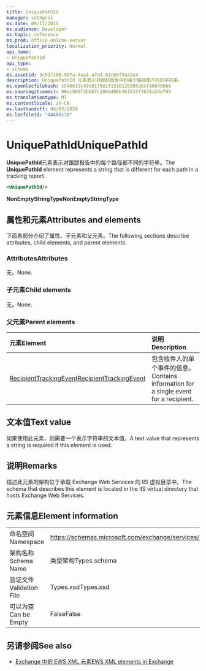```yaml
---
title: UniquePathId
manager: sethgros
ms.date: 09/17/2015
ms.audience: Developer
ms.topic: reference
ms.prod: office-online-server
localization_priority: Normal
api_name:
- UniquePathId
api_type:
- schema
ms.assetid: 3c917100-907a-4aa1-a7d4-01c65f9a42e4
description: UniquePathId 元素表示对跟踪报告中的每个路径都不同的字符串。
ms.openlocfilehash: c548619c49c617581f1510126385a6cf480460bb
ms.sourcegitcommit: 88ec988f2bb67c1866d06b361615f3674a24e795
ms.translationtype: MT
ms.contentlocale: zh-CN
ms.lasthandoff: 06/03/2020
ms.locfileid: "44468178"
---
```

# <a name="uniquepathid"></a><span data-ttu-id="e6c7c-103">UniquePathId</span><span class="sxs-lookup"><span data-stu-id="e6c7c-103">UniquePathId</span></span>

<span data-ttu-id="e6c7c-104">**UniquePathId**元素表示对跟踪报告中的每个路径都不同的字符串。</span><span class="sxs-lookup"><span data-stu-id="e6c7c-104">The **UniquePathId** element represents a string that is different for each path in a tracking report.</span></span> 
  
```XML
<UniquePathId/>
```

 <span data-ttu-id="e6c7c-105">**NonEmptyStringType**</span><span class="sxs-lookup"><span data-stu-id="e6c7c-105">**NonEmptyStringType**</span></span>
## <a name="attributes-and-elements"></a><span data-ttu-id="e6c7c-106">属性和元素</span><span class="sxs-lookup"><span data-stu-id="e6c7c-106">Attributes and elements</span></span>

<span data-ttu-id="e6c7c-107">下面各部分介绍了属性、子元素和父元素。</span><span class="sxs-lookup"><span data-stu-id="e6c7c-107">The following sections describe attributes, child elements, and parent elements.</span></span>
  
### <a name="attributes"></a><span data-ttu-id="e6c7c-108">Attributes</span><span class="sxs-lookup"><span data-stu-id="e6c7c-108">Attributes</span></span>

<span data-ttu-id="e6c7c-109">无。</span><span class="sxs-lookup"><span data-stu-id="e6c7c-109">None.</span></span>
  
### <a name="child-elements"></a><span data-ttu-id="e6c7c-110">子元素</span><span class="sxs-lookup"><span data-stu-id="e6c7c-110">Child elements</span></span>

<span data-ttu-id="e6c7c-111">无。</span><span class="sxs-lookup"><span data-stu-id="e6c7c-111">None.</span></span>
  
### <a name="parent-elements"></a><span data-ttu-id="e6c7c-112">父元素</span><span class="sxs-lookup"><span data-stu-id="e6c7c-112">Parent elements</span></span>

|<span data-ttu-id="e6c7c-113">**元素**</span><span class="sxs-lookup"><span data-stu-id="e6c7c-113">**Element**</span></span>|<span data-ttu-id="e6c7c-114">**说明**</span><span class="sxs-lookup"><span data-stu-id="e6c7c-114">**Description**</span></span>|
|:-----|:-----|
|[<span data-ttu-id="e6c7c-115">RecipientTrackingEvent</span><span class="sxs-lookup"><span data-stu-id="e6c7c-115">RecipientTrackingEvent</span></span>](recipienttrackingevent.md) <br/> |<span data-ttu-id="e6c7c-116">包含收件人的单个事件的信息。</span><span class="sxs-lookup"><span data-stu-id="e6c7c-116">Contains information for a single event for a recipient.</span></span>  <br/> |
   
## <a name="text-value"></a><span data-ttu-id="e6c7c-117">文本值</span><span class="sxs-lookup"><span data-stu-id="e6c7c-117">Text value</span></span>

<span data-ttu-id="e6c7c-118">如果使用此元素，则需要一个表示字符串的文本值。</span><span class="sxs-lookup"><span data-stu-id="e6c7c-118">A text value that represents a string is required if this element is used.</span></span>
  
## <a name="remarks"></a><span data-ttu-id="e6c7c-119">说明</span><span class="sxs-lookup"><span data-stu-id="e6c7c-119">Remarks</span></span>

<span data-ttu-id="e6c7c-120">描述此元素的架构位于承载 Exchange Web Services 的 IIS 虚拟目录中。</span><span class="sxs-lookup"><span data-stu-id="e6c7c-120">The schema that describes this element is located in the IIS virtual directory that hosts Exchange Web Services.</span></span>
  
## <a name="element-information"></a><span data-ttu-id="e6c7c-121">元素信息</span><span class="sxs-lookup"><span data-stu-id="e6c7c-121">Element information</span></span>

|||
|:-----|:-----|
|<span data-ttu-id="e6c7c-122">命名空间</span><span class="sxs-lookup"><span data-stu-id="e6c7c-122">Namespace</span></span>  <br/> |https://schemas.microsoft.com/exchange/services/2006/types  <br/> |
|<span data-ttu-id="e6c7c-123">架构名称</span><span class="sxs-lookup"><span data-stu-id="e6c7c-123">Schema Name</span></span>  <br/> |<span data-ttu-id="e6c7c-124">类型架构</span><span class="sxs-lookup"><span data-stu-id="e6c7c-124">Types schema</span></span>  <br/> |
|<span data-ttu-id="e6c7c-125">验证文件</span><span class="sxs-lookup"><span data-stu-id="e6c7c-125">Validation File</span></span>  <br/> |<span data-ttu-id="e6c7c-126">Types.xsd</span><span class="sxs-lookup"><span data-stu-id="e6c7c-126">Types.xsd</span></span>  <br/> |
|<span data-ttu-id="e6c7c-127">可以为空</span><span class="sxs-lookup"><span data-stu-id="e6c7c-127">Can be Empty</span></span>  <br/> |<span data-ttu-id="e6c7c-128">False</span><span class="sxs-lookup"><span data-stu-id="e6c7c-128">False</span></span>  <br/> |
   
## <a name="see-also"></a><span data-ttu-id="e6c7c-129">另请参阅</span><span class="sxs-lookup"><span data-stu-id="e6c7c-129">See also</span></span>



- [<span data-ttu-id="e6c7c-130">Exchange 中的 EWS XML 元素</span><span class="sxs-lookup"><span data-stu-id="e6c7c-130">EWS XML elements in Exchange</span></span>](ews-xml-elements-in-exchange.md)


